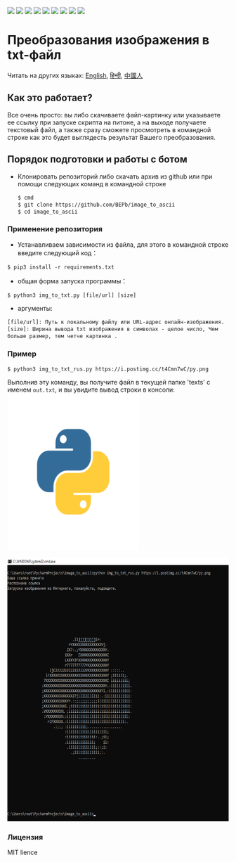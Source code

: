 <p>
  <img  src="https://img.shields.io/github/stars/BEPb/image_to_ascii" />
  <img src="https://img.shields.io/github/contributors/BEPb/image_to_ascii" />
  <img src="https://img.shields.io/github/last-commit/BEPb/image_to_ascii" />
  <img src="https://visitor-badge.laobi.icu/badge?page_id=BEPb.image_to_ascii" />
  <img src="https://img.shields.io/github/languages/count/BEPb/image_to_ascii" />
  <img src="https://img.shields.io/github/languages/top/BEPb/image_to_ascii" />

  <img src="https://img.shields.io/badge/license-MIT-blue.svg?color=f64152" />
  <img  src="https://img.shields.io/github/issues/BEPb/image_to_ascii" />
  <img  src="https://img.shields.io/github/issues-pr/BEPb/image_to_ascii" />
</p>


# Преобразования изображения в txt-файл
Читать на других языках: [English](README.md), [हिन्दी](README.hindi.md), [中國人](README.chinese.md)


## Как это работает?

Все очень просто: вы либо скачиваете файл-картинку или указываете ее ссылку при запуске скрипта на питоне, а на 
выходе получаете текстовый файл, а также сразу сможете просмотреть в командной строке как это будет выглядесть 
результат Вашего преобразования.

## Порядок подготовки и работы с ботом

* Клонировать репозиторий либо скачать архив из github или при помощи следующих команд в командной строке
   ```commandline
   $ cmd
   $ git clone https://github.com/BEPb/image_to_ascii
   $ cd image_to_ascii
   ```


### Применение репозитория
* Устанавливаем зависимости из файла, для этого в командной строке введите следующий код：

```shell
$ pip3 install -r requirements.txt
````

* общая форма запуска программы：

```shell
$ python3 img_to_txt.py [file/url] [size]
```

* аргументы:

```shell
[file/url]: Путь к локальному файлу или URL-адрес онлайн-изображения.
[size]: Ширина вывода txt изображения в символах - целое число, Чем больше размер, тем четче картинка .
```

### Пример
```shell
$ python3 img_to_txt_rus.py https://i.postimg.cc/t4Cmn7wC/py.png
```
Выполнив эту команду, вы получите файл в текущей папке 'texts' с именем `out.txt`, и вы увидите вывод строки в консоли:
<img src="./pictures/py.png" alt="Bot logo" width="300" height="356.5">

<img src="./pictures/png.png" alt="Bot logo" width="600" height="600">


### Лицензия
MIT lience
